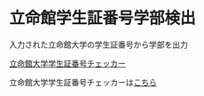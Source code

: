 # 立命館学生証番号学部検出
入力された立命館大学の学生証番号から学部を出力

[立命館大学学生証番号チェッカー](https://yuki1201.github.io/ru-stunum-college/)

立命館大学学生証番号チェッカーは[こちら](https://yuki1201.github.io/ru-gakuyukai-stunum/)
